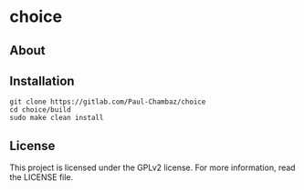 # choice

## About

## Installation

```
git clone https://gitlab.com/Paul-Chambaz/choice
cd choice/build
sudo make clean install
```

## License

This project is licensed under the GPLv2 license.
For more information, read the LICENSE file.
